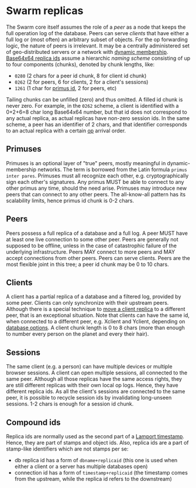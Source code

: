 # Swarm replicas

The Swarm core itself assumes the role of a *peer* as a node that keeps the full operation log of the database.
Peers can serve *clients* that have either a full log or (most often) an arbitrary subset of objects.
For the op forwarding logic, the nature of peers is irrelevant.
It may be a centrally administered set of geo-distributed servers or a network with [dynamic membership](peerage.md).
[Base64x64 replica ids](stamp.md) assume a hierarchic *naming scheme* consisting of up to four components (chunks), denoted by chunk lengths, like:
* `0280` (2 chars for a peer id chunk, 8 for client id chunk)
* `0262` (2 for peers, 6 for clients, 2 for a client's sessions)
* `1261` (1 char for [primus id](peerage.md), 2 for peers, etc)

Tailing chunks can be unfilled (zero) and thus omitted.
A filled id chunk is never zero.
For example, in the `0262` scheme, a client is identified with a 0+2+6=8 char long Base64x64 number, but that id does not correspond to any actual replica, as actual replicas have non-zero session ids.
In the same scheme, a peer has an identifier of 2 chars, and that identifier corresponds to an actual replica with a certain [op](op.md) arrival order.

## Primuses

Primuses is an optional layer of "true" peers, mostly meaningful in dynamic-membership networks.
The term is borrowed from the Latin formula `primus inter pares`.
Primuses must all recognize each other, e.g. cryptographically sign each other's signatures.
Any primus MUST be able to connect to any other primus any time, should the need arise.
Primuses may introduce new peers that can connect to any other peers.
The all-know-all pattern has its scalability limits, hence primus id chunk is 0-2 chars.

## Peers

Peers possess a full replica of a database and a full log.
A peer MUST have at least one live connection to some other peer.
Peers are generally not supposed to be offline, unless in the case of catastrophic failure of the underlying infrastructure.
Peers MAY connect to more peers and MAY accept connections from other peers.
Peers can serve clients.
Peers are the most flexible joint in this tree; a peer id chunk may be 0 to 10 chars.

## Clients

A client has a partial replica of a database and a filtered log, provided by some peer.
Clients can only synchronize with their upstream peers.
Although there is a special technique to [move a client replica](handover.md) to a different peer, that is an exceptional situation.
Note that clients can have the same id, when connected to a different peer, e.g. Xclient and Yclient, depending on [database options](options.md).
A client chunk length is 0 to 8 chars (more than enough to number every person on the planet and every their hair).

## Sessions

The same client (e.g. a person) can have multiple devices or multiple browser sessions.
A client can open multiple sessions, all connected to the same peer.
Although all those replicas have the same access rights, they are still different replicas with their own local op logs.
Hence, they have different replica ids.
As all the client's sessions are connected to the same peer, it is possible to recycle session ids by invalidating long-unseen sessions.
1-2 chars is enough for a session id chunk.

## Compound ids

Replica ids are normally used as the second part of a [Lamport timestamp](stamp.md). Hence, they are part of stamps and object ids. Also, replica ids are a part of stamp-like identifiers which are not stamps per se:

* db replica id has a form of `dbname+replicaid` (this one is used when either a client or a server has multiple databases open)
* connection id has a form of `timestamp+replicaid` (the timestamp comes from the upstream, while the replica id refers to the downstream)

